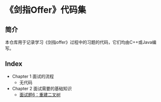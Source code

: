 # 《剑指Offer》代码集

## 简介
本仓库用于记录学习《剑指offer》过程中的习题的代码，它们均由C++或Java编写。

## Index
- Chapter 1 面试的流程
    - 无代码
- Chapter 2 面试需要的基础知识
    - [面试题6：重建二叉树](https://github.com/HolyChen/CodeInterviews/blob/master/Chapter2/Question6/)